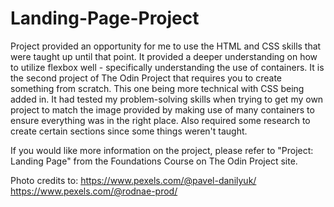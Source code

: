 # Landing-Page-Project

Project provided an opportunity for me to use the HTML and CSS skills that were taught up until that point. It provided a deeper understanding on how to utilize flexbox well - specifically understanding the use of containers. It is the second project of The Odin Project that requires you to create something from scratch. This one being more technical with CSS being added in. It had tested my problem-solving skills when trying to get my own project to match the image provided by making use of many containers to ensure everything was in the right place. Also required some research to create certain sections since some things weren't taught.

If you would like more information on the project, please refer to "Project: Landing Page" from the Foundations Course on The Odin Project site. 


Photo credits to:
https://www.pexels.com/@pavel-danilyuk/
https://www.pexels.com/@rodnae-prod/
